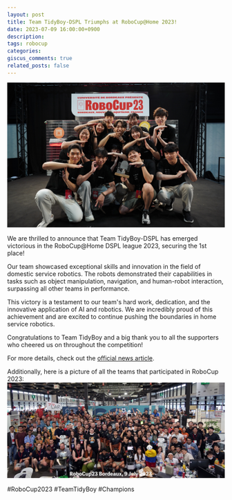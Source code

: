 ```yaml
---
layout: post
title: Team TidyBoy-DSPL Triumphs at RoboCup@Home 2023!
date: 2023-07-09 16:00:00+0900
description: 
tags: robocup
categories:
giscus_comments: true
related_posts: false
---
```


![Team TidyBoy Winning Moment](/assets/img/RoboCup/tidyboy-on-stage.jpg)

We are thrilled to announce that Team TidyBoy-DSPL has emerged victorious in the RoboCup@Home DSPL league 2023, securing the 1st place!

Our team showcased exceptional skills and innovation in the field of domestic service robotics. The robots demonstrated their capabilities in tasks such as object manipulation, navigation, and human-robot interaction, surpassing all other teams in performance.

This victory is a testament to our team's hard work, dedication, and the innovative application of AI and robotics. We are incredibly proud of this achievement and are excited to continue pushing the boundaries in home service robotics.

Congratulations to Team TidyBoy and a big thank you to all the supporters who cheered us on throughout the competition!

For more details, check out the [official news article](https://example.com/news-article).


Additionally, here is a picture of all the teams that participated in RoboCup 2023:
![RoboCup All Teams](/assets/img/RoboCup/robocup2023.jpg)

#RoboCup2023 #TeamTidyBoy #Champions